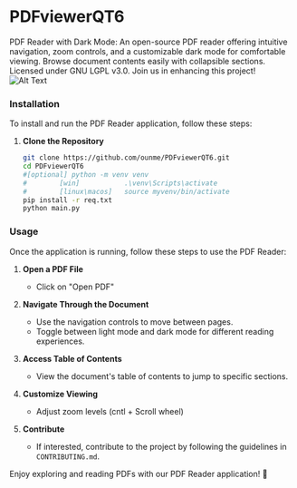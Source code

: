 # PDFviewerQT6
PDF Reader with Dark Mode: An open-source PDF reader offering intuitive navigation, zoom controls, and a customizable dark mode for comfortable viewing. Browse document contents easily with collapsible sections. Licensed under GNU LGPL v3.0. Join us in enhancing this project!
![Alt Text](PDF_Reader.gif)

### Installation

To install and run the PDF Reader application, follow these steps:

1. **Clone the Repository**
   ```bash
   git clone https://github.com/ounme/PDFviewerQT6.git
   cd PDFviewerQT6
   #[optional] python -m venv venv
   #        [win]           .\venv\Scripts\activate
   #        [linux\macos]   source myvenv/bin/activate
   pip install -r req.txt
   python main.py
   ```

### Usage

Once the application is running, follow these steps to use the PDF Reader:

1. **Open a PDF File**
   - Click on "Open PDF" 

2. **Navigate Through the Document**
   - Use the navigation controls to move between pages.
   - Toggle between light mode and dark mode for different reading experiences.

3. **Access Table of Contents**
   - View the document's table of contents to jump to specific sections.

4. **Customize Viewing**
   - Adjust zoom levels (cntl + Scroll wheel)

5. **Contribute**
   - If interested, contribute to the project by following the guidelines in `CONTRIBUTING.md`.

Enjoy exploring and reading PDFs with our PDF Reader application! 📄